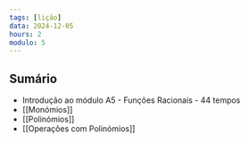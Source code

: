 ```yaml
---
tags: [lição]
data: 2024-12-05
hours: 2
modulo: 5
---
```


## Sumário
- Introdução ao módulo A5 - Funções Racionais - 44 tempos
- [[Monómios]]
- [[Polinómios]]
- [[Operações com Polinómios]]